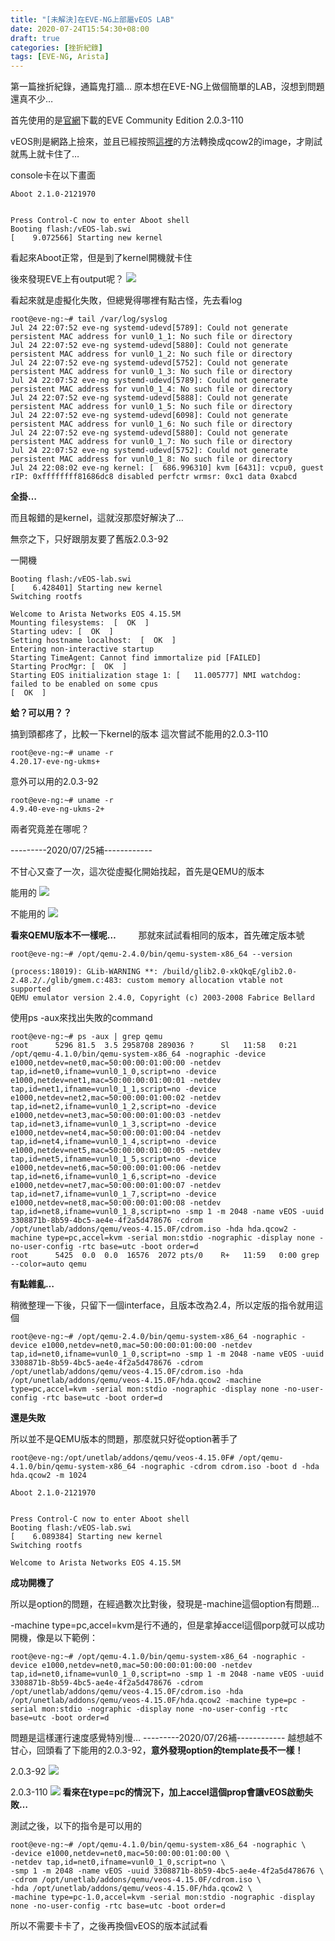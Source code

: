 ```yaml
---
title: "[未解決]在EVE-NG上部屬vEOS LAB"
date: 2020-07-24T15:54:30+08:00
draft: true
categories: [挫折紀錄]
tags: [EVE-NG, Arista]
---
```


第一篇挫折紀錄，通篇鬼打牆…
原本想在EVE-NG上做個簡單的LAB，沒想到問題還真不少…
<!--more-->
首先使用的是<a href="">官網</a>下載的EVE Community Edition 2.0.3-110
  
vEOS則是網路上撿來，並且已經按照<a href="https://www.eve-ng.net/index.php/documentation/howtos/howto-add-arista-veos/">這裡</a>的方法轉換成qcow2的image，才剛試就馬上就卡住了…
  
console卡在以下畫面
```
Aboot 2.1.0-2121970


Press Control-C now to enter Aboot shell
Booting flash:/vEOS-lab.swi
[    9.072566] Starting new kernel
```
  
看起來Aboot正常，但是到了kernel開機就卡住
  
後來發現EVE上有output呢？
![](1.png)
  
看起來就是虛擬化失敗，但總覺得哪裡有點古怪，先去看log
```
root@eve-ng:~# tail /var/log/syslog 
Jul 24 22:07:52 eve-ng systemd-udevd[5789]: Could not generate persistent MAC address for vunl0_1_1: No such file or directory
Jul 24 22:07:52 eve-ng systemd-udevd[5880]: Could not generate persistent MAC address for vunl0_1_2: No such file or directory
Jul 24 22:07:52 eve-ng systemd-udevd[5752]: Could not generate persistent MAC address for vunl0_1_3: No such file or directory
Jul 24 22:07:52 eve-ng systemd-udevd[5789]: Could not generate persistent MAC address for vunl0_1_4: No such file or directory
Jul 24 22:07:52 eve-ng systemd-udevd[5888]: Could not generate persistent MAC address for vunl0_1_5: No such file or directory
Jul 24 22:07:52 eve-ng systemd-udevd[6098]: Could not generate persistent MAC address for vunl0_1_6: No such file or directory
Jul 24 22:07:52 eve-ng systemd-udevd[5880]: Could not generate persistent MAC address for vunl0_1_7: No such file or directory
Jul 24 22:07:52 eve-ng systemd-udevd[5752]: Could not generate persistent MAC address for vunl0_1_8: No such file or directory
Jul 24 22:08:02 eve-ng kernel: [  686.996310] kvm [6431]: vcpu0, guest rIP: 0xffffffff81686dc8 disabled perfctr wrmsr: 0xc1 data 0xabcd
```
  
**全掛…**
  
而且報錯的是kernel，這就沒那麼好解決了…
  
無奈之下，只好跟朋友要了舊版2.0.3-92
  
一開機
```
Booting flash:/vEOS-lab.swi
[    6.428401] Starting new kernel
Switching rootfs

Welcome to Arista Networks EOS 4.15.5M
Mounting filesystems:  [  OK  ]
Starting udev: [  OK  ]
Setting hostname localhost:  [  OK  ]
Entering non-interactive startup
Starting TimeAgent: Cannot find immortalize pid [FAILED]
Starting ProcMgr: [  OK  ]
Starting EOS initialization stage 1: [   11.005777] NMI watchdog: failed to be enabled on some cpus
[  OK  ]
```
**蛤？可以用？？**
  
搞到頭都疼了，比較一下kernel的版本
這次嘗試不能用的2.0.3-110
```
root@eve-ng:~# uname -r
4.20.17-eve-ng-ukms+
```

意外可以用的2.0.3-92
```
root@eve-ng:~# uname -r
4.9.40-eve-ng-ukms-2+
```
兩者究竟差在哪呢？

  
---------2020/07/25補------------
  
不甘心又查了一次，這次從虛擬化開始找起，首先是QEMU的版本
  
能用的
![](old.PNG)
  
不能用的
![](new.PNG)
  
**看來QEMU版本不一樣呢…**
　　
那就來試試看相同的版本，首先確定版本號

```
root@eve-ng:~# /opt/qemu-2.4.0/bin/qemu-system-x86_64 --version

(process:18019): GLib-WARNING **: /build/glib2.0-xkQkqE/glib2.0-2.48.2/./glib/gmem.c:483: custom memory allocation vtable not supported
QEMU emulator version 2.4.0, Copyright (c) 2003-2008 Fabrice Bellard
```
使用ps -aux來找出失敗的command
```
root@eve-ng:~# ps -aux | grep qemu
root      5296 81.5  3.5 2958708 289036 ?      Sl   11:58   0:21 /opt/qemu-4.1.0/bin/qemu-system-x86_64 -nographic -device e1000,netdev=net0,mac=50:00:00:01:00:00 -netdev tap,id=net0,ifname=vunl0_1_0,script=no -device e1000,netdev=net1,mac=50:00:00:01:00:01 -netdev tap,id=net1,ifname=vunl0_1_1,script=no -device e1000,netdev=net2,mac=50:00:00:01:00:02 -netdev tap,id=net2,ifname=vunl0_1_2,script=no -device e1000,netdev=net3,mac=50:00:00:01:00:03 -netdev tap,id=net3,ifname=vunl0_1_3,script=no -device e1000,netdev=net4,mac=50:00:00:01:00:04 -netdev tap,id=net4,ifname=vunl0_1_4,script=no -device e1000,netdev=net5,mac=50:00:00:01:00:05 -netdev tap,id=net5,ifname=vunl0_1_5,script=no -device e1000,netdev=net6,mac=50:00:00:01:00:06 -netdev tap,id=net6,ifname=vunl0_1_6,script=no -device e1000,netdev=net7,mac=50:00:00:01:00:07 -netdev tap,id=net7,ifname=vunl0_1_7,script=no -device e1000,netdev=net8,mac=50:00:00:01:00:08 -netdev tap,id=net8,ifname=vunl0_1_8,script=no -smp 1 -m 2048 -name vEOS -uuid 3308871b-8b59-4bc5-ae4e-4f2a5d478676 -cdrom /opt/unetlab/addons/qemu/veos-4.15.0F/cdrom.iso -hda hda.qcow2 -machine type=pc,accel=kvm -serial mon:stdio -nographic -display none -no-user-config -rtc base=utc -boot order=d
root      5425  0.0  0.0  16576  2072 pts/0    R+   11:59   0:00 grep --color=auto qemu
```
**有點雜亂…**
  

稍微整理一下後，只留下一個interface，且版本改為2.4，所以定版的指令就用這個
```
root@eve-ng:~# /opt/qemu-2.4.0/bin/qemu-system-x86_64 -nographic -device e1000,netdev=net0,mac=50:00:00:01:00:00 -netdev tap,id=net0,ifname=vunl0_1_0,script=no -smp 1 -m 2048 -name vEOS -uuid 3308871b-8b59-4bc5-ae4e-4f2a5d478676 -cdrom /opt/unetlab/addons/qemu/veos-4.15.0F/cdrom.iso -hda /opt/unetlab/addons/qemu/veos-4.15.0F/hda.qcow2 -machine type=pc,accel=kvm -serial mon:stdio -nographic -display none -no-user-config -rtc base=utc -boot order=d
```
**還是失敗**
  
所以並不是QEMU版本的問題，那麼就只好從option著手了
```
root@eve-ng:/opt/unetlab/addons/qemu/veos-4.15.0F# /opt/qemu-4.1.0/bin/qemu-system-x86_64 -nographic -cdrom cdrom.iso -boot d -hda hda.qcow2 -m 1024
```
```
Aboot 2.1.0-2121970


Press Control-C now to enter Aboot shell
Booting flash:/vEOS-lab.swi
[    6.089384] Starting new kernel
Switching rootfs

Welcome to Arista Networks EOS 4.15.5M
```
**成功開機了**
  
所以是option的問題，在經過數次比對後，發現是-machine這個option有問題…
  
-machine type=pc,accel=kvm是行不通的，但是拿掉accel這個porp就可以成功開機，像是以下範例：
```
root@eve-ng:~# /opt/qemu-4.1.0/bin/qemu-system-x86_64 -nographic -device e1000,netdev=net0,mac=50:00:00:01:00:00 -netdev tap,id=net0,ifname=vunl0_1_0,script=no -smp 1 -m 2048 -name vEOS -uuid 3308871b-8b59-4bc5-ae4e-4f2a5d478676 -cdrom /opt/unetlab/addons/qemu/veos-4.15.0F/cdrom.iso -hda /opt/unetlab/addons/qemu/veos-4.15.0F/hda.qcow2 -machine type=pc -serial mon:stdio -nographic -display none -no-user-config -rtc base=utc -boot order=d
```
問題是這樣運行速度感覺特別慢…
---------2020/07/26補------------
越想越不甘心，回頭看了下能用的2.0.3-92，**意外發現option的template長不一樣！**
  
2.0.3-92
![](old1.PNG)
  
2.0.3-110
![](new1.PNG)
**看來在type=pc的情況下，加上accel這個prop會讓vEOS啟動失敗…**
  
測試之後，以下的指令是可以用的
```
root@eve-ng:~# /opt/qemu-4.1.0/bin/qemu-system-x86_64 -nographic \
-device e1000,netdev=net0,mac=50:00:00:01:00:00 \
-netdev tap,id=net0,ifname=vunl0_1_0,script=no \
-smp 1 -m 2048 -name vEOS -uuid 3308871b-8b59-4bc5-ae4e-4f2a5d478676 \
-cdrom /opt/unetlab/addons/qemu/veos-4.15.0F/cdrom.iso \
-hda /opt/unetlab/addons/qemu/veos-4.15.0F/hda.qcow2 \
-machine type=pc-1.0,accel=kvm -serial mon:stdio -nographic -display none -no-user-config -rtc base=utc -boot order=d
```
所以不需要卡卡了，之後再換個vEOS的版本試試看